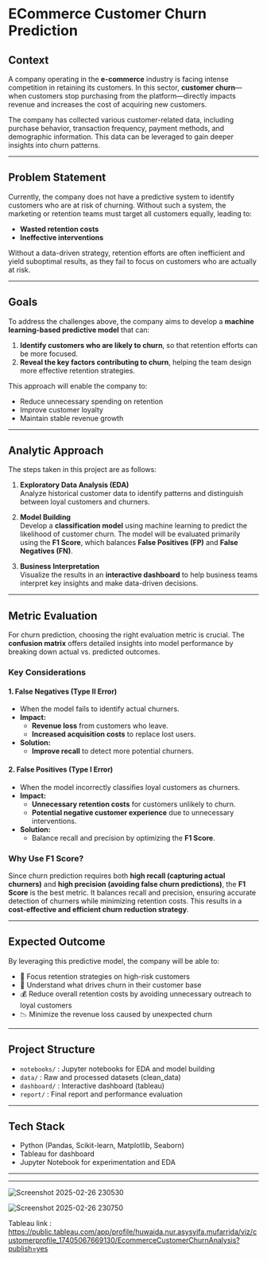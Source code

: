 # ECommerce Customer Churn Prediction 

## Context  
A company operating in the **e-commerce** industry is facing intense competition in retaining its customers. In this sector, **customer churn**—when customers stop purchasing from the platform—directly impacts revenue and increases the cost of acquiring new customers.

The company has collected various customer-related data, including purchase behavior, transaction frequency, payment methods, and demographic information. This data can be leveraged to gain deeper insights into churn patterns.

---

## Problem Statement  
Currently, the company does not have a predictive system to identify customers who are at risk of churning. Without such a system, the marketing or retention teams must target all customers equally, leading to:

- **Wasted retention costs**
- **Ineffective interventions**

Without a data-driven strategy, retention efforts are often inefficient and yield suboptimal results, as they fail to focus on customers who are actually at risk.

---

## Goals  
To address the challenges above, the company aims to develop a **machine learning-based predictive model** that can:

1. **Identify customers who are likely to churn**, so that retention efforts can be more focused.
2. **Reveal the key factors contributing to churn**, helping the team design more effective retention strategies.

This approach will enable the company to:

- Reduce unnecessary spending on retention
- Improve customer loyalty
- Maintain stable revenue growth

---

## Analytic Approach  
The steps taken in this project are as follows:

1. **Exploratory Data Analysis (EDA)**  
   Analyze historical customer data to identify patterns and distinguish between loyal customers and churners.

2. **Model Building**  
   Develop a **classification model** using machine learning to predict the likelihood of customer churn. The model will be evaluated primarily using the **F1 Score**, which balances **False Positives (FP)** and **False Negatives (FN)**.

3. **Business Interpretation**  
   Visualize the results in an **interactive dashboard** to help business teams interpret key insights and make data-driven decisions.

---

## Metric Evaluation
For churn prediction, choosing the right evaluation metric is crucial. The **confusion matrix** offers detailed insights into model performance by breaking down actual vs. predicted outcomes.

### Key Considerations
#### 1. False Negatives (Type II Error)
- When the model fails to identify actual churners.
- **Impact:**
  - **Revenue loss** from customers who leave.
  - **Increased acquisition costs** to replace lost users.
- **Solution:**
  - **Improve recall** to detect more potential churners.

#### 2. False Positives (Type I Error)
- When the model incorrectly classifies loyal customers as churners.
- **Impact:**
  - **Unnecessary retention costs** for customers unlikely to churn.
  - **Potential negative customer experience** due to unnecessary interventions.
- **Solution:**
  - Balance recall and precision by optimizing the **F1 Score**.

### Why Use F1 Score?
Since churn prediction requires both **high recall (capturing actual churners)** and **high precision (avoiding false churn predictions)**, the **F1 Score** is the best metric. It balances recall and precision, ensuring accurate detection of churners while minimizing retention costs. This results in a **cost-effective and efficient churn reduction strategy**.
 
 ---
 
## Expected Outcome  
By leveraging this predictive model, the company will be able to:

- 🎯 Focus retention strategies on high-risk customers
- 🧠 Understand what drives churn in their customer base
- 💰 Reduce overall retention costs by avoiding unnecessary outreach to loyal customers
- 📉 Minimize the revenue loss caused by unexpected churn

---

## Project Structure  
- `notebooks/` : Jupyter notebooks for EDA and model building  
- `data/` : Raw and processed datasets (clean_data)  
- `dashboard/` : Interactive dashboard (tableau)  
- `report/` : Final report and performance evaluation  

---

## Tech Stack  
- Python (Pandas, Scikit-learn, Matplotlib, Seaborn)
- Tableau for dashboard
- Jupyter Notebook for experimentation and EDA

---

___
![Screenshot 2025-02-26 230530](https://github.com/user-attachments/assets/9e814ab7-0f69-4bda-aa27-e229372ddbc3)

![Screenshot 2025-02-26 230750](https://github.com/user-attachments/assets/2c1850a7-14a1-4a80-8f2e-caf7564c775d)

Tableau link : https://public.tableau.com/app/profile/huwaida.nur.asysyifa.mufarrida/viz/customerprofile_17405067669130/EcommerceCustomerChurnAnalysis?publish=yes
